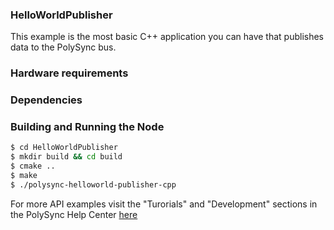 ### HelloWorldPublisher
This example is the most basic C++ application you can have that publishes data to the PolySync bus.

### Hardware requirements

### Dependencies

### Building and Running the Node
```bash
$ cd HelloWorldPublisher 
$ mkdir build && cd build
$ cmake ..
$ make
$ ./polysync-helloworld-publisher-cpp
```

For more API examples visit the "Turorials" and "Development" sections in the PolySync Help Center [here](https://help.polysync.io/articles/)
